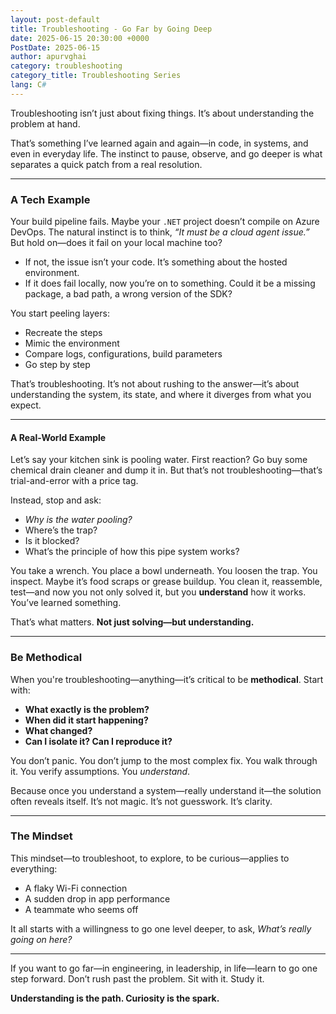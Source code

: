 ```yaml
---
layout: post-default
title: Troubleshooting - Go Far by Going Deep
date: 2025-06-15 20:30:00 +0000
PostDate: 2025-06-15
author: apurvghai
category: troubleshooting
category_title: Troubleshooting Series
lang: C#
---
```



Troubleshooting isn’t just about fixing things. It’s about understanding the problem at hand.

That’s something I’ve learned again and again—in code, in systems, and even in everyday life. The instinct to pause, observe, and go deeper is what separates a quick patch from a real resolution.

---

### A Tech Example

Your build pipeline fails. Maybe your `.NET` project doesn’t compile on Azure DevOps. The natural instinct is to think, *“It must be a cloud agent issue.”* But hold on—does it fail on your local machine too?

- If not, the issue isn’t your code. It’s something about the hosted environment.
- If it does fail locally, now you’re on to something. Could it be a missing package, a bad path, a wrong version of the SDK?

You start peeling layers:
- Recreate the steps
- Mimic the environment
- Compare logs, configurations, build parameters
- Go step by step

That’s troubleshooting. It’s not about rushing to the answer—it’s about understanding the system, its state, and where it diverges from what you expect.

---

#### A Real-World Example

Let’s say your kitchen sink is pooling water. First reaction? Go buy some chemical drain cleaner and dump it in. But that’s not troubleshooting—that’s trial-and-error with a price tag.

Instead, stop and ask:
- *Why is the water pooling?*
- Where’s the trap?
- Is it blocked?
- What’s the principle of how this pipe system works?

You take a wrench. You place a bowl underneath. You loosen the trap. You inspect. Maybe it’s food scraps or grease buildup. You clean it, reassemble, test—and now you not only solved it, but you **understand** how it works. You’ve learned something.

That’s what matters. **Not just solving—but understanding.**

---

### Be Methodical

When you're troubleshooting—anything—it’s critical to be **methodical**. Start with:

- **What exactly is the problem?**
- **When did it start happening?**
- **What changed?**
- **Can I isolate it? Can I reproduce it?**

You don’t panic. You don’t jump to the most complex fix. You walk through it. You verify assumptions. You *understand*.

Because once you understand a system—really understand it—the solution often reveals itself. It’s not magic. It’s not guesswork. It’s clarity.

---

### The Mindset

This mindset—to troubleshoot, to explore, to be curious—applies to everything:
- A flaky Wi-Fi connection
- A sudden drop in app performance
- A teammate who seems off

It all starts with a willingness to go one level deeper, to ask, *What’s really going on here?*

---

If you want to go far—in engineering, in leadership, in life—learn to go one step forward. Don’t rush past the problem. Sit with it. Study it.

**Understanding is the path. Curiosity is the spark.**

